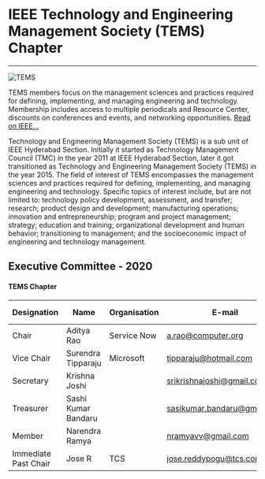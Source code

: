 # IEEE Technology and Engineering Management Society (TEMS) Chapter
---

![TEMS](/user/img/logos/tems-logo.jpg)

TEMS members focus on the management sciences and practices required for defining, implementing, and managing engineering and technology. Membership includes access to multiple periodicals and Resource Center, discounts on conferences and events, and networking opportunities.
[Read on IEEE...](https://www.ieee.org/membership_services/membership/societies/membership_societies_index.html)

Technology and Engineering Management Society (TEMS) is a sub unit of IEEE Hyderabad Section.
Initially it started as Technology Management Council (TMC) in the year 2011 at IEEE Hyderabad Section,
later it got transitioned as Technology and Engineering Management Society (TEMS) in the year 2015.
The field of interest of TEMS encompasses the management sciences and practices required for
defining, implementing, and managing engineering and technology. Specific topics of interest include,
but are not limited to: technology policy development, assessment, and transfer; research; product
design and development; manufacturing operations; innovation and entrepreneurship; program and
project management; strategy; education and training; organizational development and human
behavior; transitioning to management; and the socioeconomic impact of engineering and technology
management.

## Executive Committee - 2020

#### TEMS Chapter

| Designation           | Name               | Organisation     | E-mail                    | Membership No |
| --------------------- | ------------------ | ---------------- | ------------------------- | ------------- |
| Chair                 | Aditya Rao         | Service Now      | a.rao@computer.org        | SM 41392320   |
| Vice Chair            | Surendra Tipparaju	     | Microsoft      | tipparaju@hotmail.com     | 	M 95812126   |
| Secretary | Krishna Joshi        |    | srikrishnajoshi@gmail.com  | M 96500875   |
| Treasurer                | Sashi Kumar Bandaru  |            | sasikumar.bandaru@gmail.com | M 96500822    |
| Member                | Narendra Ramya | | nramyavv@gmail.com   | M 94139832  |
| Immediate Past Chair  | Jose R             | TCS              | jose.reddypogu@tcs.com    | M 91129303    |

                                                                